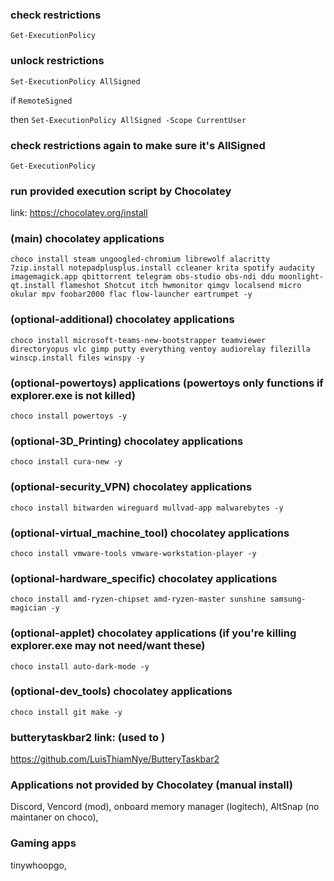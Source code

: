 ### check restrictions
`Get-ExecutionPolicy`

### unlock restrictions
`Set-ExecutionPolicy AllSigned`

if `RemoteSigned`

then `Set-ExecutionPolicy AllSigned -Scope CurrentUser`

### check restrictions again to make sure it's AllSigned
`Get-ExecutionPolicy`

### run provided execution script by Chocolatey
link: https://chocolatey.org/install

### (main) chocolatey applications
`choco install steam ungoogled-chromium librewolf alacritty 7zip.install notepadplusplus.install ccleaner krita spotify audacity imagemagick.app qbittorrent telegram obs-studio obs-ndi ddu moonlight-qt.install flameshot Shotcut itch hwmonitor qimgv localsend micro okular mpv foobar2000 flac flow-launcher eartrumpet -y`

### (optional-additional) chocolatey applications
`choco install microsoft-teams-new-bootstrapper teamviewer directoryopus vlc gimp putty everything ventoy audiorelay filezilla winscp.install files winspy -y`

### (optional-powertoys) applications (powertoys only functions if explorer.exe is not killed)
`choco install powertoys -y`

### (optional-3D_Printing) chocolatey applications
`choco install cura-new -y`

### (optional-security_VPN) chocolatey applications
`choco install bitwarden wireguard mullvad-app malwarebytes -y`

### (optional-virtual_machine_tool) chocolatey applications
`choco install vmware-tools vmware-workstation-player -y`

### (optional-hardware_specific) chocolatey applications
`choco install amd-ryzen-chipset amd-ryzen-master sunshine samsung-magician -y`

### (optional-applet) chocolatey applications (if you're killing explorer.exe may not need/want these)
`choco install auto-dark-mode -y`

### (optional-dev_tools) chocolatey applications
`choco install git make -y`

### butterytaskbar2 link: (used to )
https://github.com/LuisThiamNye/ButteryTaskbar2

### Applications not provided by Chocolatey (manual install)
Discord, Vencord (mod), onboard memory manager (logitech), AltSnap (no maintaner on choco), 

### Gaming apps
tinywhoopgo, 
